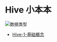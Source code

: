 # Hive 小本本

![数据类型](https://github.com/Whojohn/learn/blob/master/docs/hive/pic/hive知识结构.svg?raw=true)


- [Hive-1-基础概念](https://github.com/Whojohn/learn/blob/master/docs/hive/hive-1-基础概念.md)

